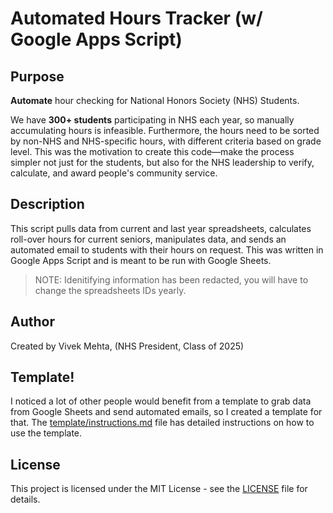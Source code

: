 # Automated Hours Tracker (w/ Google Apps Script)

## Purpose
**Automate** hour checking for National Honors Society (NHS) Students.

We have **300+ students** participating in NHS each year, so manually accumulating hours is infeasible. Furthermore, the hours need to be sorted by non-NHS and NHS-specific hours, with different criteria based on grade level. This was the motivation to create this code—make the process simpler not just for the students, but also for the NHS leadership to verify, calculate, and award people's community service.

## Description
This script pulls data from current and last year spreadsheets, calculates roll-over hours for current seniors, manipulates data, and sends an automated email to students with their hours on request. This was written in Google Apps Script and is meant to be run with Google Sheets. 

> NOTE: Idenitifying information has been redacted, you will have to change the spreadsheets IDs yearly. 

## Author
Created by Vivek Mehta, (NHS President, Class of 2025)

## Template!
I noticed a lot of other people would benefit from a template to grab data from Google Sheets and send automated emails, so I created a template for that. The [template/instructions.md](template/instructions.md) file has detailed instructions on how to use the template.

## License
This project is licensed under the MIT License - see the [LICENSE](LICENSE) file for details.